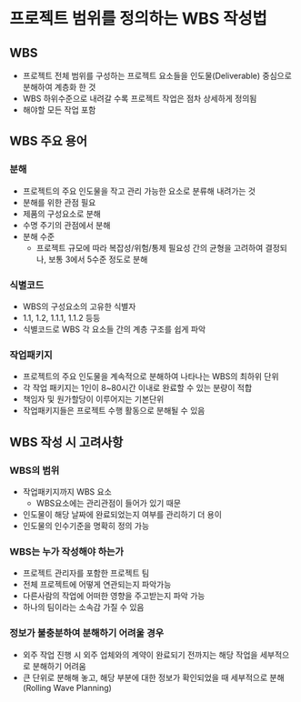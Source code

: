 # 프로젝트 범위를 정의하는 WBS 작성법

## WBS

- 프로젝트 전체 범위를 구성하는 프로젝트 요소들을 인도물(Deliverable) 중심으로 분해하여 계층화 한 것
- WBS 하위수준으로 내려갈 수록 프로젝트 작업은 점차 상세하게 정의됨
- 해야할 모든 작업 포함

## WBS 주요 용어

### 분해

- 프로젝트의 주요 인도물을 작고 관리 가능한 요소로 분류해 내려가는 것
- 분해를 위한 관점 필요
- 제품의 구성요소로 분해
- 수명 주기의 관점에서 분해
- 분해 수준
  - 프로젝트 규모에 따라 복잡성/위험/통제 필요성 간의 균형을 고려하여 결정되나, 보통 3에서 5수준 정도로 분해

### 식별코드

- WBS의 구성요소의 고유한 식별자
- 1.1, 1.2, 1.1.1, 1.1.2 등등
- 식별코드로 WBS 각 요소들 간의 계층 구조를 쉽게 파악

### 작업패키지

- 프로젝트의 주요 인도물을 계속적으로 분해하여 나타나는 WBS의 최하위 단위
- 각 작업 패키지는 1인이 8~80시간 이내로 완료할 수 있는 분량이 적합
- 책임자 및 원가할당이 이루어지는 기본단위
- 작업패키지들은 프로젝트 수행 활동으로 분해될 수 있음

## WBS 작성 시 고려사항

### WBS의 범위

- 작업패키지까지 WBS 요소
  - WBS요소에는 관리관점이 들어가 있기 때문
- 인도물이 해당 날짜에 완료되었는지 여부를 관리하기 더 용이
- 인도물의 인수기준을 명확히 정의 가능

### WBS는 누가 작성해야 하는가

- 프로젝트 관리자를 포함한 프로젝트 팀
- 전체 프로젝트에 어떻게 연관되는지 파악가능
- 다른사람의 작업에 어떠한 영향을 주고받는지 파악 가능
- 하나의 팀이라는 소속감 가질 수 있음

### 정보가 불충분하여 분해하기 어려울 경우

- 외주 작업 진행 시 외주 업체와의 계약이 완료되기 전까지는 해당 작업을 세부적으로 분해하기 어려움
- 큰 단위로 분해해 놓고, 해당 부분에 대한 정보가 확인되었을 때 세부적으로 분해(Rolling Wave Planning)
